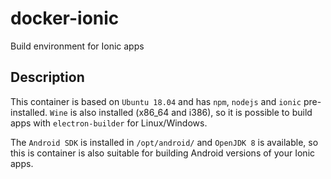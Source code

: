 # docker-ionic
Build environment for Ionic apps

## Description
This container is based on `Ubuntu 18.04` and has `npm`, `nodejs` and `ionic` pre-installed. `Wine` is also installed (x86_64 and i386), so it is possible to build apps with `electron-builder` for Linux/Windows.

The `Android SDK` is installed in `/opt/android/` and `OpenJDK 8` is available, so this is container is also suitable for building Android versions of your Ionic apps.

